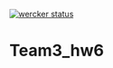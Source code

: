 [![wercker status](https://app.wercker.com/status/906cdad4dcf8520707216d49f4441a4d/s/master "wercker status")](https://app.wercker.com/project/byKey/906cdad4dcf8520707216d49f4441a4d)
# Team3_hw6
